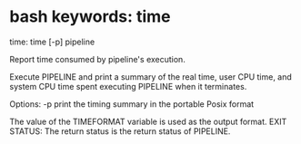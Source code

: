 # bash keywords: time

time: time [-p] pipeline

Report time consumed by pipeline's execution.

Execute PIPELINE and print a summary of the real time, user CPU time,
and system CPU time spent executing PIPELINE when it terminates.

Options:
-p        print the timing summary in the portable Posix format

The value of the TIMEFORMAT variable is used as the output format.
EXIT STATUS: The return status is the return status of PIPELINE.
